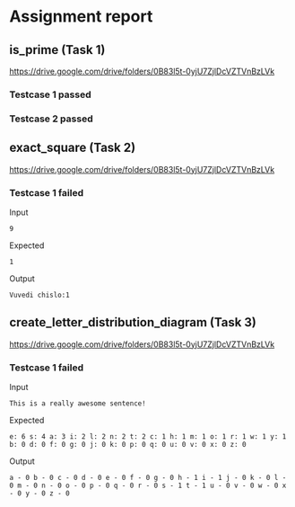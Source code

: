 # Assignment report
## is_prime (Task 1)
https://drive.google.com/drive/folders/0B83l5t-0yjU7ZjlDcVZTVnBzLVk

### Testcase 1 passed
### Testcase 2 passed
## exact_square (Task 2)
https://drive.google.com/drive/folders/0B83l5t-0yjU7ZjlDcVZTVnBzLVk

### Testcase 1 failed
Input
```
9
```


Expected
```
1
```


Output
```
Vuvedi chislo:1
```

## create_letter_distribution_diagram (Task 3)
https://drive.google.com/drive/folders/0B83l5t-0yjU7ZjlDcVZTVnBzLVk

### Testcase 1 failed
Input
```
This is a really awesome sentence!
```


Expected
```
e: 6 s: 4 a: 3 i: 2 l: 2 n: 2 t: 2 c: 1 h: 1 m: 1 o: 1 r: 1 w: 1 y: 1 b: 0 d: 0 f: 0 g: 0 j: 0 k: 0 p: 0 q: 0 u: 0 v: 0 x: 0 z: 0
```


Output
```
a - 0 b - 0 c - 0 d - 0 e - 0 f - 0 g - 0 h - 1 i - 1 j - 0 k - 0 l - 0 m - 0 n - 0 o - 0 p - 0 q - 0 r - 0 s - 1 t - 1 u - 0 v - 0 w - 0 x - 0 y - 0 z - 0 
```

